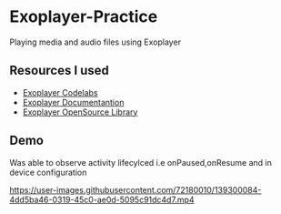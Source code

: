 # Exoplayer-Practice
Playing media and audio files using Exoplayer

## Resources I used
* [Exoplayer Codelabs](https://developer.android.com/codelabs/exoplayer-intro#0)
* [Exoplayer Documentantion](https://developer.android.com/guide/topics/media/exoplayer)
* [Exoplayer OpenSource Library](https://github.com/google/ExoPlayer)

## Demo
Was able to observe activity lifecylced i.e onPaused,onResume and in device configuration

https://user-images.githubusercontent.com/72180010/139300084-4dd5ba46-0319-45c0-ae0d-5095c91dc4d7.mp4

